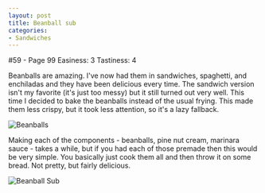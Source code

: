 ```yaml
---
layout: post
title: Beanball sub
categories:
- Sandwiches
---
```


#59 - Page 99
Easiness: 3
Tastiness: 4

Beanballs are amazing. I've now had them in sandwiches, spaghetti, and enchiladas and they have been delicious every time. The sandwich version isn't my favorite (it's just too messy) but it still turned out very well. This time I decided to bake the beanballs instead of the usual frying. This made them less crispy, but it took less attention, so it's a lazy fallback.

![Beanballs](https://lh3.googleusercontent.com/-_kRWvYZvY4U/TqMddzDsB7I/AAAAAAAAj5s/ELQdtnCDuRY/s640/IMG_0915.jpg)

Making each of the components - beanballs, pine nut cream, marinara sauce - takes a while, but if you had each of those premade then this would be very simple. You basically just cook them all and then throw it on some bread. Not pretty, but fairly delicious.

![Beanball Sub](https://lh5.googleusercontent.com/-kvzCQoRnMkc/TqMdjU0MBtI/AAAAAAAAj50/R1d4Xfqgx1Y/s640/IMG_0917.jpg)
